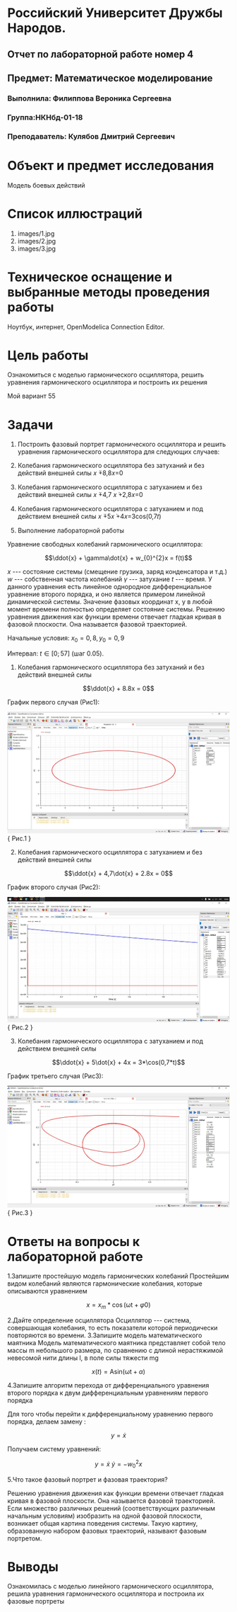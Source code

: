# Российский Университет Дружбы Народов.

## Отчет по лабораторной работе номер 4

## Предмет: Математическое моделирование

### Выполнила: Филиппова Вероника Сергеевна

### Группа:НКНбд-01-18

### Преподаватель: Кулябов Дмитрий Сергеевич

# Объект и предмет исследования

Модель боевых действий

# Cписок иллюстраций

1.  images/1.jpg
2.  images/2.jpg
3.  images/3.jpg

# Техническое оснащение и выбранные методы проведения работы

Ноутбук, интернет, OpenModelica Connection Editor.

# Цель работы

Ознакомиться с моделью гармонического осциллятора, решить уравнения
гармонического осциллятора и построить их решения

Мой вариант 55

# Задачи

1. Построить фазовый портрет гармонического осциллятора и решить уравнения гармонического осциллятора для следующих случаев:

2. Колебания гармонического осциллятора без затуханий и без действий внешней силы 𝑥 ̈+8,8𝑥=0

3. Колебания гармонического осциллятора c затуханием и без действий внешней силы 𝑥 ̈+4,7 𝑥 ̇+2,8𝑥=0

4. Колебания гармонического осциллятора c затуханием и под действием внешней силы 𝑥 ̈+5𝑥 ̇+4𝑥=3cos(0,7𝑡)

5. Выполнение лабораторной работы

Уравнение свободных колебаний гармонического осциллятора:

$$\ddot{x} + \gamma\dot{x} + w_{0}^{2}x = f(t)$$

$x$ --- состояние системы (смещение грузика, заряд конденсатора и т.д.)\
$w$ --- собственная частота колебаний $\gamma$ --- затухание $t$ ---
время. У данного уравнения есть линейное однородное дифференциальное
уравнение второго порядка, и оно является примером линейной динамической
системы. Значение фазовых координат x, y в любой момент времени
полностью определяет состояние системы. Решению уравнения движения как
функции времени отвечает гладкая кривая в фазовой плоскости. Она
называется фазовой траекторией.

Начальные условия: $x_{0} = 0,8,y_{0} = 0,9$

Интервал: $t \in \lbrack 0;57\rbrack$ (шаг 0.05).

1.  Колебания гармонического осциллятора без затуханий и без действий
    внешней силы

$$\ddot{x} + 8.8x = 0$$

График первого случая (Рис1):

![Рис.1](https://github.com/vsfilippova/Lab04MathMod/blob/main/images/1.jpg){ Рис.1 }

2.  Колебания гармонического осциллятора c затуханием и без действий
    внешней силы

$$\ddot{x} + 4,7\dot{x} + 2.8x = 0$$

График второго случая (Рис2):

![Рис.2](https://github.com/vsfilippova/Lab03MathMod/blob/main/images/2.jpg){ Рис.2 }

3.  Колебания гармонического осциллятора c затуханием и под действием
    внешней силы

$$\ddot{x} + 5\dot{x} + 4x = 3*\cos(0,7*t)$$

График третьего случая (Рис3):

![Рис.3](https://github.com/vsfilippova/Lab04MathMod/blob/main/images/3.jpg){ Рис.3 }

# Ответы на вопросы к лабораторной работе

1.Запишите простейшую модель гармонических колебаний Простейшим видом
колебаний являются гармонические колебания, которые описываются
уравнением

$$x = x_{m}*\cos(\text{ωt} + \varphi 0)$$

2.Дайте определение осциллятора Осциллятор --- система, совершающая
колебания, то есть показатели которой периодически повторяются во
времени. 3.Запишите модель математического маятника Модель
математического маятника представляет собой тело массы m небольшого
размера, по сравнению с длиной нерастяжимой невесомой нити длины l, в
поле силы тяжести mg

$$x(t) = \text{Asin}(\text{ωt} + \alpha)$$

4.Запишите алгоритм перехода от дифференциального уравнения второго
порядка к двум дифференциальным уравнениям первого порядка

Для того чтобы перейти к дифференциальному уравнению первого порядка,
делаем замену :

$$y = \dot{x}$$

Получаем систему уравнений:

$$y = \dot{x}\ \dot{y} = - w_{0}^{2}x$$

5.Что такое фазовый портрет и фазовая траектория?

Решению уравнения движения как функции времени отвечает гладкая кривая в
фазовой плоскости. Она называется фазовой траекторией.\
Если множество различных решений (соответствующих различным начальным
условиям) изобразить на одной фазовой плоскости, возникает общая картина
поведения системы. Такую картину, образованную набором фазовых
траекторий, называют фазовым портретом.

# Выводы

Ознакомилась с моделью линейного гармонического осциллятора, решила
уравнения гармонического осциллятора и построила их фазовые портреты

